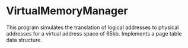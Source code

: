 # VirtualMemoryManager
This program simulates the translation of logical
addresses to physical addresses for a virtual address space of 65kb. Implements a page table data structure.